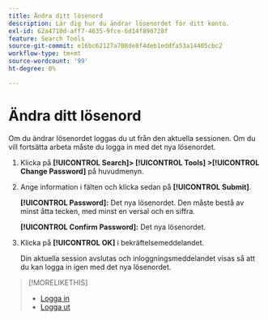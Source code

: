 ```yaml
---
title: Ändra ditt lösenord
description: Lär dig hur du ändrar lösenordet för ditt konto.
exl-id: 62a4710d-aff7-4635-9fce-6d14f890728f
feature: Search Tools
source-git-commit: e16bc62127a708de8f4deb1eddfa53a14405cbc2
workflow-type: tm+mt
source-wordcount: '99'
ht-degree: 0%

---
```


# Ändra ditt lösenord

Om du ändrar lösenordet loggas du ut från den aktuella sessionen. Om du vill fortsätta arbeta måste du logga in med det nya lösenordet.

1. Klicka på **[!UICONTROL Search]> [!UICONTROL Tools] >[!UICONTROL Change Password]** på huvudmenyn.

1. Ange information i fälten och klicka sedan på **[!UICONTROL Submit]**.

   **[!UICONTROL Password]:** Det nya lösenordet. Den måste bestå av minst åtta tecken, med minst en versal och en siffra.

   **[!UICONTROL Confirm Password]:** Det nya lösenordet.

1. Klicka på **[!UICONTROL OK]** i bekräftelsemeddelandet.

   Din aktuella session avslutas och inloggningsmeddelandet visas så att du kan logga in igen med det nya lösenordet.

>[!MORELIKETHIS]
>
>* [Logga in](/help/search-social-commerce/getting-started/log-in.md)
>* [Logga ut](/help/search-social-commerce/getting-started/log-out.md)
